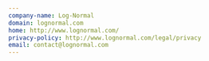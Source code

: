 ```yaml
---
company-name: Log-Normal
domain: lognormal.com
home: http://www.lognormal.com/
privacy-policy: http://www.lognormal.com/legal/privacy
email: contact@lognormal.com
---
```





